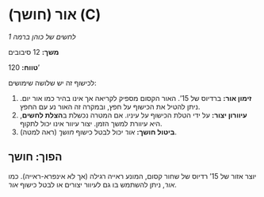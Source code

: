 # אור (חושך) (C)

*לחשים של כוהן ברמה 1*

**משך:** 12 סיבובים

**טווח:** 120’

לכישוף זה יש שלושה שימושים:

1. **זימון אור:** ברדיוס של 15’. האור הקסום מספיק לקריאה אך אינו בהיר כמו אור יום. ניתן להטיל את הכישוף על חפץ, ובמקרה זה האור נע עם החפץ.
2. **עיוורון יצור:** על ידי הטלת הכישוף על עיניו. אם המטרה נכשלת ב**הצלת לחשים**, היא עיוורת למשך הזמן. יצור עיוור אינו יכול לתקוף.
3. **ביטול חושך:** *אור* יכול לבטל כישוף *חושך* (ראה למטה).

## הפוך: חושך

יוצר אזור של 15’ רדיוס של שחור קסום, המונע ראייה רגילה (אך לא אינפרא-ראייה). כמו *אור*, ניתן להשתמש בו גם לעיוור יצורים או לבטל כישוף *אור*.